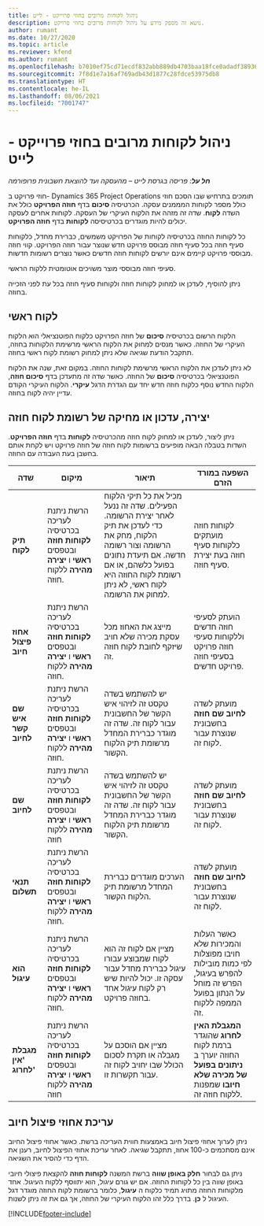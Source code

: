 ```yaml
---
title: ניהול לקוחות מרובים בחוזי פרוייקט - לייט
description: נושא זה מספק מידע על ניהול לקוחות מרובים בחוזי פרויקט.
author: rumant
ms.date: 10/27/2020
ms.topic: article
ms.reviewer: kfend
ms.author: rumant
ms.openlocfilehash: b7010ef75cd71ecdf832abb889db4703baa18fce0adadf3893621c42002fcab9
ms.sourcegitcommit: 7f8d1e7a16af769adb43d1877c28fdce53975db8
ms.translationtype: HT
ms.contentlocale: he-IL
ms.lasthandoff: 08/06/2021
ms.locfileid: "7001747"
---
```

# <a name="manage-multiple-customers-on-project-contracts---lite"></a>ניהול לקוחות מרובים בחוזי פרוייקט - לייט

_**חל על**: פריסה בגרסת לייט – מהעסקה ועד להוצאת חשבונית פרופורמה_

חוזי פרויקט ב- Dynamics 365 Project Operations תומכים בתרחיש שבו הסכם חוזי כולל מספר לקוחות המממנים עסקה. הכרטיסיה **סיכום** בדף **חוזה הפרויקט** כולל את השדה **לקוח**. שדה זה מזהה את הלקוח העיקרי של העסקה. לקוחות אחרים לעסקה יכולים להיות מוגדרים בכרטיסיסה **לקוחות** בדף **חוזה הפרויקט**.

כל לקוחות החוזה בכרטיסיה לקוחות של הפרויקט משמשים, כברירת מחדל, כלקוחות סעיף חוזה בכל סעיף חוזה מבוסס פרויקט חדש שנוצר עבור חוזה הפרויקט. קווי חוזה מבוססי פרויקט קיימים אינם יורשים לקוחות חוזה חדשים כאשר נוצרים רשומות חדשות.

סעיפי חוזה מבוססי מוצר משויכים אוטומטית ללקוח הראשי.

ניתן להוסיף, לעדכן או למחוק לקוחות חוזה ולקוחות סעיף חוזה בכל עת לפני הזכייה בחוזה.

## <a name="primary-customer"></a>לקוח ראשי

הלקוח הרשום בכרטיסיה **סיכום** של חוזה הפרויקט כלקוח הפוטנציאלי הוא הלקוח העיקרי של החוזה. כאשר מנסים למחוק את הלקוח הראשי מרשימת הלקוחות בחוזה, תתקבל הודעת שגיאה שלא ניתן למחוק רשומת לקוח ראשי בחוזה.

לא ניתן לעדכן את הלקוח הראשי מרשימת לקוחות החוזה. במקום זאת, שנה את הלקוח הפוטנציאלי בכרטיסיה **סיכום** של החוזה. כאשר שדה זה מתעדכן בדף **סיכום חוזה**, הלקוח החדש נוסף כלקוח חוזה חדש יחד עם הגדרת הדגל **עיקרי**. הלקוח העיקרי הקודם עדיין יהיה לקוח בחוזה.

## <a name="create-update-or-delete-a-contract-customer-record"></a>יצירה, עדכון או מחיקה של רשומת לקוח חוזה

ניתן ליצור, לעדכן או למחוק לקוח חוזה מהכרטיסיה **לקוחות** בדף **חוזה הפרויקט**. השדות בטבלה הבאה מופיעים ברשומות לקוח חוזה של חוזה פרויקט ויש לקחת אותם בחשבן בעת העבודה עם החוזה.

| שדה | מיקום | תיאור | השפעה במורד הזרם |
| --- | --- | --- | --- |
| **תיק לקוח** | הרשת ניתנת לעריכה בכרטיסיה **לקוחות חוזה** ובטפסים **ראשי** ו **יצירה מהירה** ללקוח חוזה. | מכיל את כל תיקי הלקוח הפעילים. שדה זה ננעל לאחר יצירת הרשומה. כדי לעדכן את תיק הלקוח, מחק את הרשומה וצור רשומה חדשה. אם תיעדת נתונים בפועל כלשהם, או אם רשומת לקוח החוזה היא לקוח ראשי, לא ניתן למחוק את הרשומה. | לקוחות חוזה מועתקים כלקוחות סעיף חוזה בעת יצירת סעיף חוזה. |
| **אחוז פיצול חיוב** | הרשת ניתנת לעריכה בכרטיסיה **לקוחות חוזה** ובטפסים **ראשי** ו **יצירה מהירה** ללקוח חוזה. | מייצג את האחוז מכל עסקת מכירה שלא חויב שיזקף לחובת לקוח חוזה זה. | הועתק לסעיפי חוזה חדשים וללקוחות סעיפי חוזה פרויקט בסעיפי חוזה פרויקט חדשים. |
| **שם איש קשר לחיוב** | הרשת ניתנת לעריכה בכרטיסיה **לקוחות חוזה** ובטפסים **ראשי** ו **יצירה מהירה** ללקוח חוזה. | יש להשתמש בשדה טקסט זה לזיהוי איש הקשר של החשבונית עבור לקוח זה. שדה זה מוגדר כברירת המחדל מרשומת תיק הלקוח הקשור. | מועתק לשדה **לחיוב שם חוזה** בחשבונית שנוצרת עבור לקוח זה. |
| **שם לחיוב** | הרשת ניתנת לעריכה בכרטיסיה **לקוחות חוזה** ובטפסים **ראשי** ו **יצירה מהירה** ללקוח חוזה | יש להשתמש בשדה טקסט זה לזיהוי איש הקשר של החשבונית עבור לקוח זה. שדה זה מוגדר כברירת המחדל מרשומת תיק הלקוח הקשור. | מועתק לשדה **לחיוב שם חוזה** בחשבונית שנוצרת עבור לקוח זה. |
| **‏‫תנאי תשלום‬** | הרשת ניתנת לעריכה בכרטיסיה **לקוחות חוזה** ובטפסים **ראשי** ו **יצירה מהירה** ללקוח חוזה. | הערכים מוגדרים כברירת המחדל מרשומת תיק הלקוח הקשור. | מועתק לשדה **לחיוב שם חוזה** בחשבונית שנוצרת עבור לקוח זה. |
| **הוא עיגול** | הרשת ניתנת לעריכה בכרטיסיה **לקוחות חוזה** ובטפסים **ראשי** ו **יצירה מהירה** ללקוח חוזה. | מציין אם לקוח זה הוא לקוח שמבוצע עבורו עיגול כברירת מחדל עבור עסקה זו. יכול להיות שיש רק לקוח עיגול אחד בחוזה פרויקט. | כאשר העלות והמכירות שלא חויבו מפוצלות לפי כמות מובילות להפרש בעיגול, הפרש זה מוחל על הנתון בפועל הממפה ללקוח זה. |
| **מגבלת 'אין לחרוג'** | הרשת ניתנת לעריכה בכרטיסיה **לקוחות חוזה** ובטפסים **ראשי** ו **יצירה מהירה** ללקוח חוזה | מציין אם הוסכם על מגבלה או תקרת לסכום הכולל שבו יחויב לקוח זה עבור תקשרות זו. | **המגבלת האין לחרוג** שהוגדר ברמת לקוח החוזה יוערך ב **ניתונים בפועל של מכירה שלא חיובו** שמפנות ללקוח חוזה זה. |

## <a name="edit-billing-split-percentages"></a>עריכת אחוזי פיצול חיוב

ניתן לערוך אחוזי פיצול חיוב באמצעות חווית העריכה ברשת. כאשר אחוזי פיצול החיוב אינם מסתכמים כ-100 אחוז, תתקבל שגיאה. לאחר עריכת אחוזי הפיצול לחיוב, רענן את הדף כדי להסיר את השגיאה.

ניתן גם לבחור **חלק באופן שווה** ברשת המשנה **לקוחות חוזה** להקצאת פיצולי חיובי באופן שווה בין כל לקוחות החוזה. אם יש גורם עיגול, הוא יתווסף ללקוח העיגול. אחד מלקוחות החוזה מתויג תמיד כלקוח ה **עיגול**, כלומר ברשומת לקוח החוזה מוגדר דגל העיגול ל **כן**. בדרך כלל זהו הלקוח העיקרי של החוזה, אך גם את זה ניתן לשנות.


[!INCLUDE[footer-include](../../includes/footer-banner.md)]